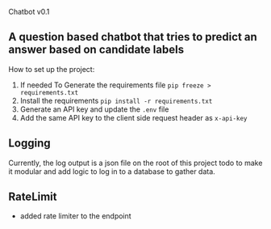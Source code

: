 Chatbot v0.1

## A question based chatbot that tries to predict an answer based on candidate labels

How to set up the project:

1. If needed To Generate the requirements file `pip freeze > requirements.txt`
2. Install the requirements `pip install -r requirements.txt`
3. Generate an API key and update the `.env` file
4. Add the same API key to the client side request header as `x-api-key`


## Logging
Currently, the log output is a json file on the root of this project todo to make it modular and add logic to log in to a database to gather data.

## RateLimit
- added rate limiter to the endpoint